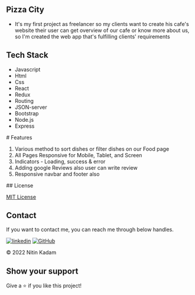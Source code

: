 ## Pizza City
- It's my first project as freelancer so my clients want to create his cafe's website their user can get overview of our cafe or know more about us, so I'm created the web app that's fulfilling clients' requirements

## Tech Stack

<ul>
  <li>Javascript</li>
   <li>Html</li>
   <li>Css</li>
   <li>React</li>
   <li>Redux</li>
   <li>Routing</li>
   <li>JSON-server</li>
   <li>Bootstrap</li>
   <li>Node.js</li>
   <li>Express</li>
  </ul>
# Features
<ol>
<li>Various method to sort dishes or filter dishes on our Food page</li>
<li>All Pages Responsive for Mobile, Tablet, and Screen </li>
<li>Indicators - Loading, success & error</li>
<li>Adding google Reviews also user can write review</>
<li>Responsive navbar and footer also</li>
</ol>
## License

[MIT License](LICENCE)

## Contact

If you want to contact me, you can reach me through below handles.


[![linkedin](https://img.shields.io/badge/Nitin_Kadam-0077B5?style=for-the-badge&logo=linkedin&logoColor=white)](https://www.linkedin.com/in/nitin-kadam-6612831b3/)
[![GitHub](https://img.shields.io/badge/Nitin_Kadam-20232A?style=for-the-badge&logo=Github&logoColor=white)](https://github.com/nitinkadam70)


© 2022 Nitin Kadam



## Show your support

Give a ⭐️ if you like this project!

